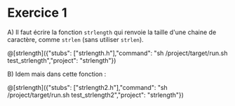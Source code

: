 # Exercice 1

A) Il faut écrire la fonction `strlength` qui renvoie la taille d'une chaine de caractère, comme `strlen` (sans utiliser `strlen`).

@[strlength]({"stubs": ["strlength.h"],"command": "sh /project/target/run.sh test_strlength","project": "strlength"})

B) Idem mais dans cette fonction :

@[strlength]({"stubs": ["strlength2.h"],"command": "sh /project/target/run.sh test_strlength2","project": "strlength"})
